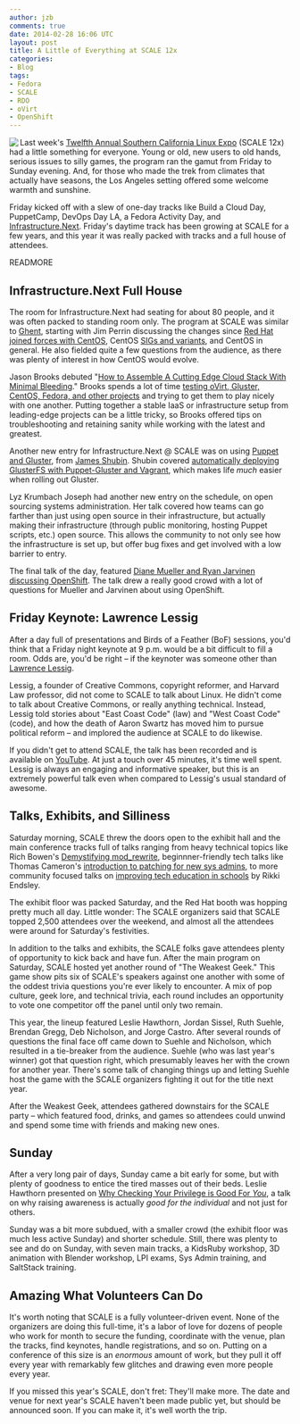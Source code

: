 ```yaml
---
author: jzb
comments: true
date: 2014-02-28 16:06 UTC
layout: post
title: A Little of Everything at SCALE 12x
categories:
- Blog
tags:
- Fedora
- SCALE
- RDO
- oVirt
- OpenShift
---
```


<a href="https://www.socallinuxexpo.org/scale12x"><img src="blog/scale12x.png" align="left"></a> Last week's [Twelfth Annual Southern California Linux Expo](https://www.socallinuxexpo.org/scale12x) (SCALE 12x) had a little something for everyone. Young or old, new users to old hands, serious issues to silly games, the program ran the gamut from Friday to Sunday evening. And, for those who made the trek from climates that actually have seasons, the Los Angeles setting offered some welcome warmth and sunshine. 

Friday kicked off with a slew of one-day tracks like Build a Cloud Day, PuppetCamp, DevOps Day LA, a Fedora Activity Day, and [Infrastructure.Next](http://lanyrd.com/2014/infra-at-scale/). Friday's daytime track has been growing at SCALE for a few years, and this year it was really packed with tracks and a full house of attendees.

READMORE

## Infrastructure.Next Full House

The room for Infrastructure.Next had seating for about 80 people, and it was often packed to standing room only. The program at SCALE was similar to [Ghent](/blog/2014/02/infrastructure-next-debuts-in-ghent/), starting with Jim Perrin discussing the changes since [Red Hat joined forces with CentOS](http://community.redhat.com/blog/2014/01/red-hat-and-centos-join-forces/), CentOS [SIGs and variants](http://community.redhat.com/blog/2014/01/centos-sig-and-variant-activity/), and CentOS in general. He also fielded quite a few questions from the audience, as there was plenty of interest in how CentOS would evolve.

Jason Brooks debuted "[How to Assemble A Cutting Edge Cloud Stack With Minimal Bleeding](http://lanyrd.com/2014/infra-at-scale/scwgcw/)." Brooks spends a lot of time [testing oVirt, Gluster, CentOS, Fedora, and other projects](/blog/author/jbrooks/) and trying to get them to play nicely with one another. Putting together a stable IaaS or infrastructure setup from leading-edge projects can be a little tricky, so Brooks offered tips on troubleshooting and retaining sanity while working with the latest and greatest. 

Another new entry for Infrastructure.Next @ SCALE was on using [Puppet and Gluster](http://ttboj.wordpress.com/2014/02/21/speaking-at-scale-today/), from [James Shubin](http://ttboj.wordpress.com/). Shubin covered [automatically deploying GlusterFS with Puppet-Gluster and Vagrant](https://ttboj.wordpress.com/2014/01/08/automatically-deploying-glusterfs-with-puppet-gluster-vagrant/), which makes life *much* easier when rolling out Gluster. 

Lyz Krumbach Joseph had another new entry on the schedule, on open sourcing systems administration. Her talk covered how teams can go farther than just using open source in their infrastructure, but actually making their infrastructure (through public monitoring, hosting Puppet scripts, etc.) open source. This allows the community to not only see how the infrastructure is set up, but offer bug fixes and get involved with a low barrier to entry.

The final talk of the day, featured [Diane Mueller and Ryan Jarvinen discussing OpenShift](http://lanyrd.com/2014/infra-at-scale/scwgcq/). The talk drew a really good crowd with a lot of questions for Mueller and Jarvinen about using OpenShift. 

## Friday Keynote: Lawrence Lessig

After a day full of presentations and Birds of a Feather (BoF) sessions, you'd think that a Friday night keynote at 9 p.m. would be a bit difficult to fill a room. Odds are, you'd be right &ndash; if the keynoter was someone other than [Lawrence Lessig](http://www.socallinuxexpo.org/scale12x/presentations/opening-keynote-only-you-can-get-so-where-are-you). 

Lessig, a founder of Creative Commons, copyright reformer, and Harvard Law professor, did not come to SCALE to talk about Linux. He didn't come to talk about Creative Commons, or really anything technical. Instead, Lessig told stories about "East Coast Code" (law) and "West Coast Code" (code), and how the death of Aaron Swartz has moved him to pursue political reform &ndash; and implored the audience at SCALE to do likewise. 

If you didn't get to attend SCALE, the talk has been recorded and is available on [YouTube](https://www.youtube.com/watch?v=D3O1MC1AqvM). At just a touch over 45 minutes, it's time well spent. Lessig is always an engaging and informative speaker, but this is an extremely powerful talk even when compared to Lessig's usual standard of awesome.

## Talks, Exhibits, and Silliness

Saturday morning, SCALE threw the doors open to the exhibit hall and the main conference tracks full of talks ranging from heavy technical topics like Rich Bowen's [Demystifying mod_rewrite](http://www.socallinuxexpo.org/scale12x/presentations/demystifying-modrewrite), beginnner-friendly tech talks like Thomas Cameron's [introduction to patching for new sys admins](http://www.socallinuxexpo.org/scale12x/presentations/introduction-patching-new-sysadmin), to more community focused talks on [improving tech education in schools](http://www.socallinuxexpo.org/scale12x/presentations/you-know-kids-7-tips-improving-tech-education-our-schools) by Rikki Endsley.

The exhibit floor was packed Saturday, and the Red Hat booth was hopping pretty much all day. Little wonder: The SCALE organizers said that SCALE topped 2,500 attendees over the weekend, and almost all the attendees were around for Saturday's festivities. 

In addition to the talks and exhibits, the SCALE folks gave attendees plenty of opportunity to kick back and have fun. After the main program on Saturday, SCALE hosted yet another round of "The Weakest Geek." This game show pits six of SCALE's speakers against one another with some of the oddest trivia questions you're ever likely to encounter. A mix of pop culture, geek lore, and technical trivia, each round includes an opportunity to vote one competitor off the panel until only two remain. 

This year, the lineup featured Leslie Hawthorn, Jordan Sissel, Ruth Suehle, Brendan Gregg, Deb Nicholson, and Jorge Castro. After several rounds of questions the final face off came down to Suehle and Nicholson, which resulted in a tie-breaker from the audience. Suehle (who was last year's winner) got that question right, which presumably leaves her with the crown for another year. There's some talk of changing things up and letting Suehle host the game with the SCALE organizers fighting it out for the title next year.

After the Weakest Geek, attendees gathered downstairs for the SCALE party &ndash; which featured food, drinks, and games so attendees could unwind and spend some time with friends and making new ones. 

## Sunday

After a very long pair of days, Sunday came a bit early for some, but with plenty of goodness to entice the tired masses out of their beds. Leslie Hawthorn presented on [Why Checking Your Privilege is Good For *You*](http://www.socallinuxexpo.org/scale12x/presentations/why-checking-your-privilege-good-you), a talk on why raising awareness is actually *good for the individual* and not just for others.

Sunday was a bit more subdued, with a smaller crowd (the exhibit floor was much less active Sunday) and shorter schedule. Still, there was plenty to see and do on Sunday, with seven main tracks, a KidsRuby workshop, 3D animation with Blender workshop, LPI exams, Sys Admin training, and SaltStack training. 

## Amazing What Volunteers Can Do

It's worth noting that SCALE is a fully volunteer-driven event. None of the organizers are doing this full-time, it's a labor of love for dozens of people who work for month to secure the funding, coordinate with the venue, plan the tracks, find keynotes, handle registrations, and so on. Putting on a conference of this size is an *enormous* amount of work, but they pull it off every year with remarkably few glitches and drawing even more people every year. 

If you missed this year's SCALE, don't fret: They'll make more. The date and venue for next year's SCALE haven't been made public yet, but should be announced soon. If you can make it, it's well worth the trip. 
